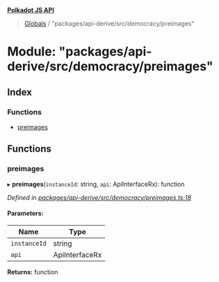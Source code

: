 **[Polkadot JS API](../README.md)**

> [Globals](../globals.md) / "packages/api-derive/src/democracy/preimages"

# Module: "packages/api-derive/src/democracy/preimages"

## Index

### Functions

* [preimages](_packages_api_derive_src_democracy_preimages_.md#preimages)

## Functions

### preimages

▸ **preimages**(`instanceId`: string, `api`: ApiInterfaceRx): function

*Defined in [packages/api-derive/src/democracy/preimages.ts:18](https://github.com/polkadot-js/api/blob/d13e58fb3/packages/api-derive/src/democracy/preimages.ts#L18)*

#### Parameters:

Name | Type |
------ | ------ |
`instanceId` | string |
`api` | ApiInterfaceRx |

**Returns:** function
